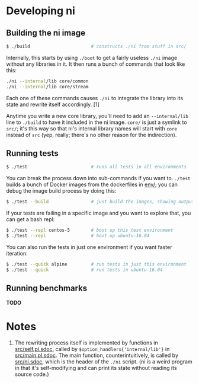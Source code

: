 # Developing ni
## Building the ni image
```sh
$ ./build                       # constructs ./ni from stuff in src/
```

Internally, this starts by using `./boot` to get a fairly useless `./ni` image
without any libraries in it. It then runs a bunch of commands that look like
this:

```sh
./ni --internal/lib core/common
./ni --internal/lib core/stream
```

Each one of these commands causes `./ni` to integrate the library into its
state and rewrite itself accordingly. [1]

Anytime you write a new core library, you'll need to add an `--internal/lib`
line to `./build` to have it included in the ni image. `core/` is just a
symlink to `src/`; it's this way so that ni's internal library names will start
with `core` instead of `src` (yep, really; there's no other reason for the
indirection).

## Running tests
```sh
$ ./test                        # runs all tests in all environments
```

You can break the process down into sub-commands if you want to. `./test`
builds a bunch of Docker images from the dockerfiles in [env/](../env/); you
can debug the image build process by doing this:

```sh
$ ./test --build                # just build the images, showing output
```

If your tests are failing in a specific image and you want to explore that, you
can get a bash repl:

```sh
$ ./test --repl centos-5        # boot up this test environment
$ ./test --repl                 # boot up ubuntu-16.04
```

You can also run the tests in just one environment if you want faster
iteration:

```sh
$ ./test --quick alpine         # run tests in just this environment
$ ./test --quick                # run tests in ubuntu-16.04
```

## Running benchmarks
**TODO**

# Notes
1. The rewriting process itself is implemented by functions in
   [src/self.pl.sdoc](../src/self.pl.sdoc), called by
   `$option_handlers{'internal/lib'}` in
   [src/main.pl.sdoc](../src/main.pl.sdoc). The main function,
   counterintuitively, is called by [src/ni.sdoc](../src/ni.sdoc), which is the
   header of the `./ni` script. (ni is a weird program in that it's
   self-modifying and can print its state without reading its source code.)


